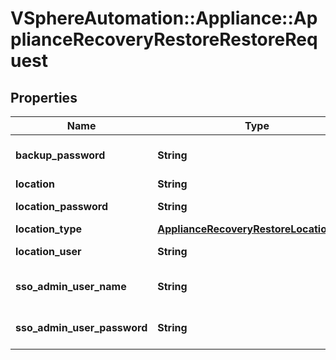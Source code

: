 # VSphereAutomation::Appliance::ApplianceRecoveryRestoreRestoreRequest

## Properties
Name | Type | Description | Notes
------------ | ------------- | ------------- | -------------
**backup_password** | **String** | a password for a backup piece | [optional] 
**location** | **String** | path or url | 
**location_password** | **String** | password for location | [optional] 
**location_type** | [**ApplianceRecoveryRestoreLocationType**](ApplianceRecoveryRestoreLocationType.md) |  | 
**location_user** | **String** | username for location | [optional] 
**sso_admin_user_name** | **String** | Administrators username for SSO. | [optional] 
**sso_admin_user_password** | **String** | The password for SSO admin user. | [optional] 


